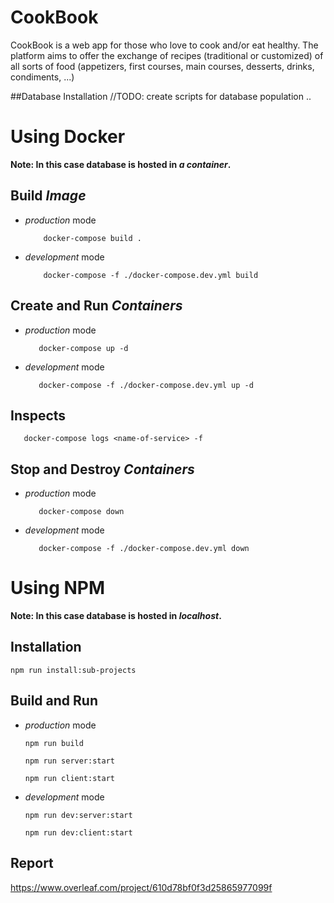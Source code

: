 # CookBook

CookBook is a web app for those who love to cook and/or eat healthy.
The platform aims to offer the exchange of recipes (traditional or customized) of all sorts of food (appetizers, first courses, main courses, desserts, drinks, condiments, ...)

##Database Installation
//TODO: create scripts for database population ..

# Using Docker 
**Note: In this case database is hosted in _a container_.**
## Build _Image_
- _production_ mode
    ````
        docker-compose build .
    ````
- _development_ mode
    ````
        docker-compose -f ./docker-compose.dev.yml build
    ````

## Create and Run _Containers_
- _production_ mode
    ````
       docker-compose up -d
    ````

- _development_ mode
    ````
       docker-compose -f ./docker-compose.dev.yml up -d
    ````

## Inspects
````
   docker-compose logs <name-of-service> -f
````

## Stop and Destroy _Containers_
- _production_ mode
    ````
       docker-compose down
    ````

- _development_ mode
    ````
       docker-compose -f ./docker-compose.dev.yml down
    ````

# Using NPM
**Note: In this case database is hosted in _localhost_.**
## Installation
````
npm run install:sub-projects
````
## Build and Run
- _production_ mode

  ````
  npm run build
  ````
 
  ````
  npm run server:start
  ````
  
  ````
  npm run client:start
  ````

- _development_ mode
  ````
  npm run dev:server:start
  ````
  ````
  npm run dev:client:start
  ````


## Report
https://www.overleaf.com/project/610d78bf0f3d25865977099f
